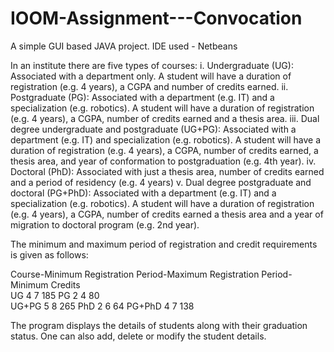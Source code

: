 # IOOM-Assignment---Convocation
A simple GUI based JAVA project.
IDE used - Netbeans

In an institute there are five types of courses:
i. Undergraduate (UG): Associated with a department only. A student will have a duration of registration (e.g. 4 years), a CGPA and number of credits earned.
ii. Postgraduate (PG): Associated with a department (e.g. IT) and a specialization (e.g. robotics). A student will have a duration of registration (e.g. 4 years), a CGPA, number of credits earned and a thesis area.
iii. Dual degree undergraduate and postgraduate (UG+PG): Associated with a department (e.g. IT) and specialization (e.g. robotics). A student will have a duration of registration (e.g. 4 years), a CGPA, number of credits earned, a thesis area, and year of conformation to postgraduation (e.g. 4th year).
iv. Doctoral (PhD): Associated with just a thesis area, number of credits earned and a period of residency (e.g. 4 years)
v. Dual degree postgraduate and doctoral (PG+PhD): Associated with a department (e.g. IT) and a specialization (e.g. robotics). A student will have a duration of registration (e.g. 4 years), a CGPA, number of credits earned a thesis area and a year of migration to doctoral program (e.g. 2nd year).

The minimum and maximum period of registration and credit requirements is given as follows:

Course-Minimum Registration Period-Maximum Registration Period-Minimum Credits         
 UG               4                         7                         185
 PG               2                         4                         80  
 UG+PG            5                         8                         265 
 PhD              2                         6                         64
 PG+PhD           4                         7                         138
 
 The program displays the details of students along with their graduation status.
 One can also add, delete or modify the student details.
